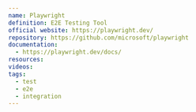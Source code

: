 ```yaml
---
name: Playwright
definition: E2E Testing Tool
official website: https://playwright.dev/
repository: https://github.com/microsoft/playwright
documentation:
  - https://playwright.dev/docs/
resources: 
videos: 
tags:
  - test
  - e2e
  - integration
---
```

